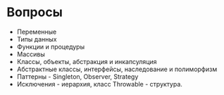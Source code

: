 # Вопросы

- Переменные
- Типы данных
- Функции и процедуры
- Массивы
- Классы, объекты, абстракция и инкапсуляция
- Абстрактные классы, интерфейсы, наследование и полиморфизм
- Паттерны - Singleton, Observer, Strategy
- Исключения - иерархия, класс Throwable - структура.
